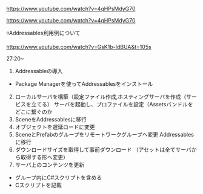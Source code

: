 

https://www.youtube.com/watch?v=4qHPsMdyG70

https://www.youtube.com/watch?v=4qHPsMdyG70

◽️Addressables利用例について

https://www.youtube.com/watch?v=GsK1b-IdBUA&t=105s

27:20~

1. Addressableの導入 
- Package Managerを使ってAddressablesをインストール
2. ローカルサーバを構築（設定ファイル作成,ホスティングサーバを作成（サービスを立てる）
サーバを起動し、プロファイルを設定（Assetsバンドルをどこに繋ぐのか
3. SceneをAddressablesに移行
4. オブジェクトを遅延ロードに変更
5. SceneとPrefabのグループをリモートワークグループへ変更
Addressablesに移行
6. ダウンロードサイズを取得して事前ダウンロード
（アセットは全てサーバから取得する形へ変更）
7. サーバ上のコンテンツを更新
 
- グループ内にC#スクリプトを含める
- Cスクリプトを記載